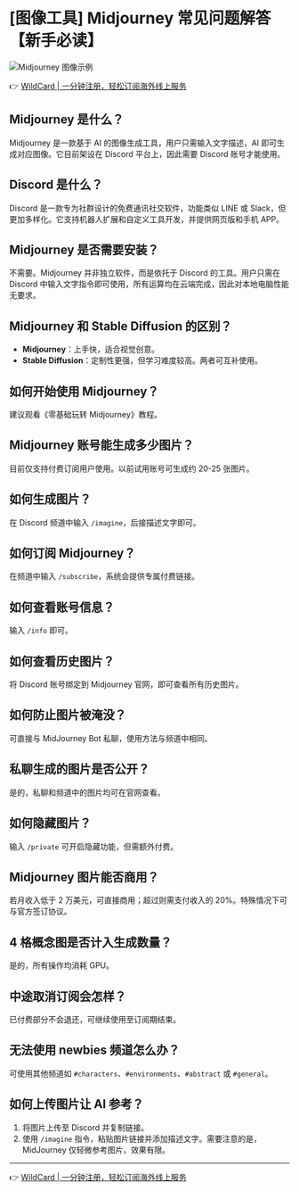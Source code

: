 # [图像工具] Midjourney 常见问题解答【新手必读】

![Midjourney 图像示例](https://bbtdd.com/img/872466178409831.webp "baimaomao233_GuanYinSacredness_c95c6be1-c3b7-4195-82eb-b6a939f5d244.png")

👉 [WildCard | 一分钟注册，轻松订阅海外线上服务](https://bbtdd.com/WildCard)

## Midjourney 是什么？

Midjourney 是一款基于 AI 的图像生成工具，用户只需输入文字描述，AI 即可生成对应图像。它目前架设在 Discord 平台上，因此需要 Discord 账号才能使用。

## Discord 是什么？

Discord 是一款专为社群设计的免费通讯社交软件，功能类似 LINE 或 Slack，但更加多样化。它支持机器人扩展和自定义工具开发，并提供网页版和手机 APP。

## Midjourney 是否需要安装？

不需要。Midjourney 并非独立软件，而是依托于 Discord 的工具。用户只需在 Discord 中输入文字指令即可使用，所有运算均在云端完成，因此对本地电脑性能无要求。

## Midjourney 和 Stable Diffusion 的区别？

- **Midjourney**：上手快，适合视觉创意。
- **Stable Diffusion**：定制性更强，但学习难度较高。两者可互补使用。

## 如何开始使用 Midjourney？

建议观看《零基础玩转 Midjourney》教程。

## Midjourney 账号能生成多少图片？

目前仅支持付费订阅用户使用。以前试用账号可生成约 20-25 张图片。

## 如何生成图片？

在 Discord 频道中输入 `/imagine`，后接描述文字即可。

## 如何订阅 Midjourney？

在频道中输入 `/subscribe`，系统会提供专属付费链接。

## 如何查看账号信息？

输入 `/info` 即可。

## 如何查看历史图片？

将 Discord 账号绑定到 Midjourney 官网，即可查看所有历史图片。

## 如何防止图片被淹没？

可直接与 MidJourney Bot 私聊，使用方法与频道中相同。

## 私聊生成的图片是否公开？

是的，私聊和频道中的图片均可在官网查看。

## 如何隐藏图片？

输入 `/private` 可开启隐藏功能，但需额外付费。

## Midjourney 图片能否商用？

若月收入低于 2 万美元，可直接商用；超过则需支付收入的 20%。特殊情况下可与官方签订协议。

## 4 格概念图是否计入生成数量？

是的，所有操作均消耗 GPU。

## 中途取消订阅会怎样？

已付费部分不会退还，可继续使用至订阅期结束。

## 无法使用 newbies 频道怎么办？

可使用其他频道如 `#characters`、`#environments`、`#abstract` 或 `#general`。

## 如何上传图片让 AI 参考？

1. 将图片上传至 Discord 并复制链接。
2. 使用 `/imagine` 指令，粘贴图片链接并添加描述文字。需要注意的是，MidJourney 仅轻微参考图片，效果有限。

---

👉 [WildCard | 一分钟注册，轻松订阅海外线上服务](https://bbtdd.com/WildCard)